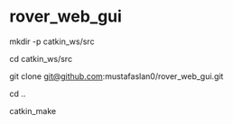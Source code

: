 # rover_web_gui


mkdir -p catkin_ws/src

cd catkin_ws/src

git clone git@github.com:mustafaslan0/rover_web_gui.git

cd ..

catkin_make
